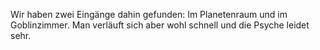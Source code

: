 Wir haben zwei Eingänge dahin gefunden: Im Planetenraum und im Goblinzimmer. Man verläuft sich aber wohl schnell und die Psyche leidet sehr.